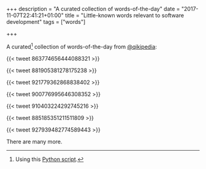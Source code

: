 +++
description = "A curated collection of words-of-the-day"
date = "2017-11-07T22:41:21+01:00"
title = "Little-known words relevant to software development"
tags = ["words"]

+++

A curated[^curated] collection of words-of-the-day from [@qikipedia](https://twitter.com/qikipedia):

<!-- ARSLE - to move backwards. -->
{{< tweet 863774656444088321 >}}

<!-- VERSCHLIMMBESSERN - (German) - to make something worse while attempting to make it better -->
{{< tweet 881905381278175238 >}}

{{< tweet 921779362868838402 >}}

{{< tweet 900776995646308352 >}}

{{< tweet 910403224292745216 >}}

{{< tweet 885185351211511809 >}}

<!-- QUANKED - overcome with fatigue. -->
{{< tweet 927939482774589443 >}}

There are many more.


[^curated]: Using this [Python script](https://gist.github.com/codeinthehole/0e7430d79f3dcd1235c89f9367a49a1b).
